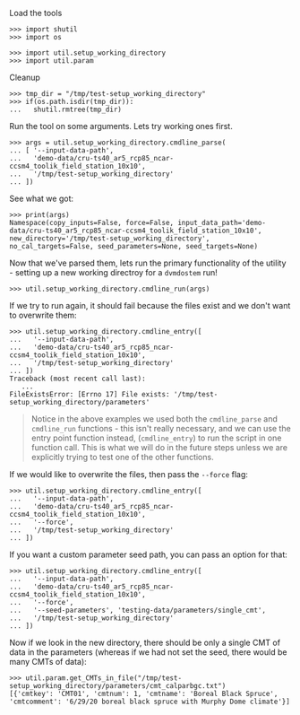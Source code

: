 Load the tools

    >>> import shutil
    >>> import os

    >>> import util.setup_working_directory
    >>> import util.param
  
Cleanup

    >>> tmp_dir = "/tmp/test-setup_working_directory"
    >>> if(os.path.isdir(tmp_dir)):
    ...   shutil.rmtree(tmp_dir)

Run the tool on some arguments. Lets try working ones first.

    >>> args = util.setup_working_directory.cmdline_parse(
    ... [ '--input-data-path',
    ...   'demo-data/cru-ts40_ar5_rcp85_ncar-ccsm4_toolik_field_station_10x10',
    ...   '/tmp/test-setup_working_directory'
    ... ])

See what we got:

    >>> print(args)
    Namespace(copy_inputs=False, force=False, input_data_path='demo-data/cru-ts40_ar5_rcp85_ncar-ccsm4_toolik_field_station_10x10', new_directory='/tmp/test-setup_working_directory', no_cal_targets=False, seed_parameters=None, seed_targets=None)

Now that we've parsed them, lets run the primary functionality of the utility -
setting up a new working directroy for a `dvmdostem` run!

    >>> util.setup_working_directory.cmdline_run(args)

If we try to run again, it should fail because the files exist and we don't want
to overwrite them: 

    >>> util.setup_working_directory.cmdline_entry([
    ...   '--input-data-path',
    ...   'demo-data/cru-ts40_ar5_rcp85_ncar-ccsm4_toolik_field_station_10x10', 
    ...   '/tmp/test-setup_working_directory'
    ... ])
    Traceback (most recent call last):
       ...
    FileExistsError: [Errno 17] File exists: '/tmp/test-setup_working_directory/parameters'

> Notice in the above examples we used both the `cmdline_parse` and `cmdline_run`
  functions - this isn't really necessary, and we can use the entry point function
  instead, (`cmdline_entry`) to run the script in one function call. This is what
  we will do in the future steps unless we are explicitly trying to test one of
  the other functions.

If we would like to overwrite the files, then pass the `--force` flag:

    >>> util.setup_working_directory.cmdline_entry([
    ...   '--input-data-path',
    ...   'demo-data/cru-ts40_ar5_rcp85_ncar-ccsm4_toolik_field_station_10x10', 
    ...   '--force',
    ...   '/tmp/test-setup_working_directory'
    ... ])

If you want a custom parameter seed path, you can pass an option for that:

    >>> util.setup_working_directory.cmdline_entry([
    ...   '--input-data-path',
    ...   'demo-data/cru-ts40_ar5_rcp85_ncar-ccsm4_toolik_field_station_10x10', 
    ...   '--force',
    ...   '--seed-parameters', 'testing-data/parameters/single_cmt',
    ...   '/tmp/test-setup_working_directory'
    ... ])

Now if we look in the new directory, there should be only a single CMT of data
in the parameters (whereas if we had not set the seed, there would be many
CMTs of data):

    >>> util.param.get_CMTs_in_file("/tmp/test-setup_working_directory/parameters/cmt_calparbgc.txt")
    [{'cmtkey': 'CMT01', 'cmtnum': 1, 'cmtname': 'Boreal Black Spruce', 'cmtcomment': '6/29/20 boreal black spruce with Murphy Dome climate'}]